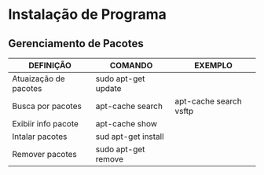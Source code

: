 # Instalação de Programa

## Gerenciamento de Pacotes

| DEFINIÇÃO             | COMANDO | EXEMPLO |
|-----------            |---------|---------|
| Atuaização de pacotes | sudo apt-get update                   |                           |
| Busca por pacotes     | apt-cache search <nomePrograma>       |  apt-cache search vsftp   |
| Exibiir info   pacote | apt-cache show <nomePacote>           |                           |
| Intalar pacotes       | sud apt-get install <nomePrograma>    |                           |
| Remover pacotes       | sudo apt-get remove <nomePrograma>    |                           |
